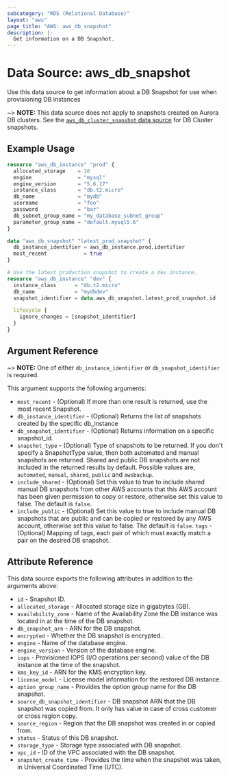 ```yaml
---
subcategory: "RDS (Relational Database)"
layout: "aws"
page_title: "AWS: aws_db_snapshot"
description: |-
  Get information on a DB Snapshot.
---
```


# Data Source: aws_db_snapshot

Use this data source to get information about a DB Snapshot for use when provisioning DB instances

~> **NOTE:** This data source does not apply to snapshots created on Aurora DB clusters.
See the [`aws_db_cluster_snapshot` data source](/docs/providers/aws/d/db_cluster_snapshot.html) for DB Cluster snapshots.

## Example Usage

```terraform
resource "aws_db_instance" "prod" {
  allocated_storage    = 10
  engine               = "mysql"
  engine_version       = "5.6.17"
  instance_class       = "db.t2.micro"
  db_name              = "mydb"
  username             = "foo"
  password             = "bar"
  db_subnet_group_name = "my_database_subnet_group"
  parameter_group_name = "default.mysql5.6"
}

data "aws_db_snapshot" "latest_prod_snapshot" {
  db_instance_identifier = aws_db_instance.prod.identifier
  most_recent            = true
}

# Use the latest production snapshot to create a dev instance.
resource "aws_db_instance" "dev" {
  instance_class      = "db.t2.micro"
  db_name             = "mydbdev"
  snapshot_identifier = data.aws_db_snapshot.latest_prod_snapshot.id

  lifecycle {
    ignore_changes = [snapshot_identifier]
  }
}
```

## Argument Reference

~> **NOTE:** One of either `db_instance_identifier` or `db_snapshot_identifier` is required.

This argument supports the following arguments:

* `most_recent` - (Optional) If more than one result is returned, use the most
recent Snapshot.
* `db_instance_identifier` - (Optional) Returns the list of snapshots created by the specific db_instance
* `db_snapshot_identifier` - (Optional) Returns information on a specific snapshot_id.
* `snapshot_type` - (Optional) Type of snapshots to be returned. If you don't specify a SnapshotType
value, then both automated and manual snapshots are returned. Shared and public DB snapshots are not
included in the returned results by default. Possible values are, `automated`, `manual`, `shared`, `public` and `awsbackup`.
* `include_shared` - (Optional) Set this value to true to include shared manual DB snapshots from other
AWS accounts that this AWS account has been given permission to copy or restore, otherwise set this value to false.
The default is `false`.
* `include_public` - (Optional) Set this value to true to include manual DB snapshots that are public and can be
copied or restored by any AWS account, otherwise set this value to false. The default is `false`.
`tags` - (Optional) Mapping of tags, each pair of which must exactly match
  a pair on the desired DB snapshot.

## Attribute Reference

This data source exports the following attributes in addition to the arguments above:

* `id` - Snapshot ID.
* `allocated_storage` - Allocated storage size in gigabytes (GB).
* `availability_zone` - Name of the Availability Zone the DB instance was located in at the time of the DB snapshot.
* `db_snapshot_arn` - ARN for the DB snapshot.
* `encrypted` - Whether the DB snapshot is encrypted.
* `engine` - Name of the database engine.
* `engine_version` - Version of the database engine.
* `iops` - Provisioned IOPS (I/O operations per second) value of the DB instance at the time of the snapshot.
* `kms_key_id` - ARN for the KMS encryption key.
* `license_model` - License model information for the restored DB instance.
* `option_group_name` - Provides the option group name for the DB snapshot.
* `source_db_snapshot_identifier` - DB snapshot ARN that the DB snapshot was copied from. It only has value in case of cross customer or cross region copy.
* `source_region` - Region that the DB snapshot was created in or copied from.
* `status` - Status of this DB snapshot.
* `storage_type` - Storage type associated with DB snapshot.
* `vpc_id` - ID of the VPC associated with the DB snapshot.
* `snapshot_create_time` - Provides the time when the snapshot was taken, in Universal Coordinated Time (UTC).
